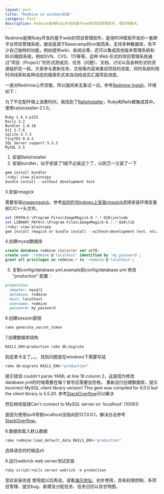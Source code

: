 ```yaml
---
layout: post
title: "Redmine on windows安装"
category: Past
description: Redmine是用Ruby开发的基于web的项目管理软件，很好很强大。
---
```


Redmine是用Ruby开发的基于web的项目管理软件，是用ROR框架开发的一套跨平台项目管理系统，据说是源于Basecamp的ror版而来，支持多种数据库，有不少自己独特的功能，例如提供wiki、新闻台等，还可以集成其他版本管理系统和BUG跟踪系统，例如SVN、CVS、TD等等。这种 Web 形式的项目管理系统通过“项目（Project）”的形式把成员、任务（问题）、文档、讨论以及各种形式的资源组织在一起，大家参与更新任务、文档等内容来推动项目的进度，同时系统利用时间线索和各种动态的报表形式来自动给成员汇报项目进度。

一直对Redmine心怀崇敬，所以就闲来无事试一试。参考[Redmine Install](http://www.redmine.org/projects/redmine/wiki/RedmineInstall)。环境如下：

为了不在配环境上浪费时间，我找到了[RailsInstaller](http://railsinstaller.org/)，Ruby和Rails都集成其中。使用railsinstaller-2.1.0。

```
Ruby 1.9.3-p125
Rails 3.2
Bundler 1.0.18
Git 1.7.6
Sqlite 3.7.3
TinyTDS 0.4.5
SQL Server support 3.3.3
MySQL 5.5
```

1. 安装RailsInstaller
2. 安装bundler，似乎安装了1就不必装这个了，以防万一又装了一下

```PowerShell
gem install bundler  
[ruby] view plaincopy
bundle install --without development test
```

3.安装rmagick

需要安装[imagemagick](http://www.imagemagick.org/script/binary-releases.php#windows)，参考[如何在Windows上安装rmagick](http://www.redmine.org/projects/redmine/wiki/HowTo_install_rmagick_gem_on_Windows)选择安装环境变量和C/C++头文件。

```PowerShell
set CPATH=C:\Program Files\ImageMagick-6.7.7-Q16\include  
set LIBRARY_PATH=C:\Program Files\ImageMagick-6.7.7-Q16\lib  
[ruby] view plaincopy
gem install rmagick or bundle install --without=development test, etc. 
``` 

4.创建mysql数据库

```sql
create database redmine character set utf8;  
create user 'redmine'@'localhost' identified by 'my_password';  
grant all privileges on redmine.* to 'redmine'@'localhost';
```

5. 复制config/database.yml.example到config/database.yml 修改 "production" 配置：

```ruby
production:  
  adapter: mysql2  
  database: redmine  
  host: localhost  
  username: redmine  
  password: my_password
```

6.创建session密钥

```PowerShell
rake generate_secret_token
```

7.创建数据库结构

```PowerShell
RAILS_ENV=production rake db:migrate
```

到这里卡主了。。。
找到问题是在windows下需要写成

```PowerShell
rake db:migrate RAILS_ENV="production"
```  

提示错误 couldn't parse YAML at line 18 column 2，这是因为修改database.yml的时候需要在每个冒号后需要加空格。
重新运行创建数据库，提示Incorrect MySQL client library version! This gem was compiled for 6.0.0 but the
client library is 5.5.20.
参考[StackOverflow](http://stackoverflow.com/questions/8740868/mysql2-gem-compiled-for-wrong-mysql-client-library)可以解决

然后继续报错Can't connect to MySQL server on 'localhost' (10061)

是因为使用ipv6导致localhost没指向到127.0.0.1，解决办法参考[StackOverflow](http://stackoverflow.com/questions/10792862/rails-development-cant-connect-to-mysql-server-on-localhost-10061)。

8.数据库载入默认数据

```PowerShell
rake redmine:load_default_data RAILS_ENV="production" 
```

选择语言的时候选zh

9.运行webrick web server测试安装

```PowerShell
ruby script/rails server webrick -e production 
```

至此安装完成 使用就以后再说。请看[演示地址](http://demo.redmine.org/)。初步使用，具有权限控制、多项目管理、提交bug、新建及分配任务、任务日历以及甘特图。